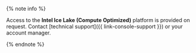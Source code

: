 {% note info %}

Access to the **Intel Ice Lake (Compute Optimized)** platform is provided on request. Contact [technical support]({{ link-console-support }}) or your account manager.

{% endnote %}
